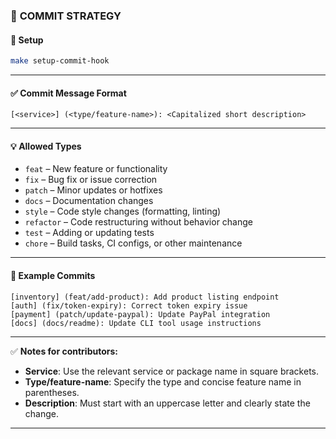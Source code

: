 ### 📌 **COMMIT STRATEGY**

#### 🔧 **Setup**

```bash
make setup-commit-hook
```

---

#### ✅ **Commit Message Format**

```
[<service>] (<type/feature-name>): <Capitalized short description>
```

---

#### 💡 **Allowed Types**

-   `feat` – New feature or functionality
-   `fix` – Bug fix or issue correction
-   `patch` – Minor updates or hotfixes
-   `docs` – Documentation changes
-   `style` – Code style changes (formatting, linting)
-   `refactor` – Code restructuring without behavior change
-   `test` – Adding or updating tests
-   `chore` – Build tasks, CI configs, or other maintenance

---

#### 🧪 **Example Commits**

```
[inventory] (feat/add-product): Add product listing endpoint
[auth] (fix/token-expiry): Correct token expiry issue
[payment] (patch/update-paypal): Update PayPal integration
[docs] (docs/readme): Update CLI tool usage instructions
```

---

✅ **Notes for contributors:**

-   **Service**: Use the relevant service or package name in square brackets.
-   **Type/feature-name**: Specify the type and concise feature name in parentheses.
-   **Description**: Must start with an uppercase letter and clearly state the change.

---
